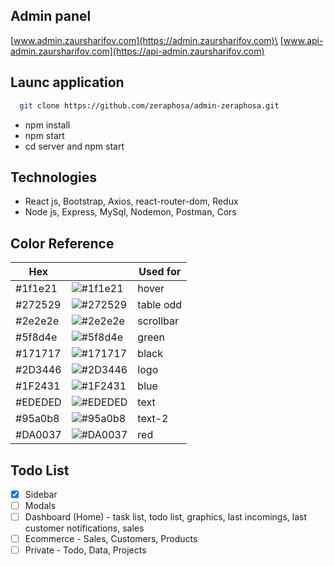 
## Admin panel
[www.admin.zaursharifov.com](https://admin.zaursharifov.com)\
[www.api-admin.zaursharifov.com](https://api-admin.zaursharifov.com)
## Launc application
```bash
  git clone https://github.com/zeraphosa/admin-zeraphosa.git
```
- npm install
- npm start
- cd server and npm start
## Technologies
- React js, Bootstrap, Axios, react-router-dom, Redux
- Node js, Express, MySql, Nodemon, Postman, Cors

## Color Reference
| Hex | | Used for |
| --- | - | --- |
| #1f1e21 | ![#1f1e21](https://via.placeholder.com/10/1f1e21?text=+)| hover |
| #272529 | ![#272529](https://via.placeholder.com/10/272529?text=+)| table odd  |
| #2e2e2e | ![#2e2e2e](https://via.placeholder.com/10/2e2e2e?text=+)| scrollbar  |
| #5f8d4e | ![#5f8d4e](https://via.placeholder.com/10/5f8d4e?text=+)| green  |
| #171717 | ![#171717](https://via.placeholder.com/10/171717?text=+)| black  |
| #2D3446 | ![#2D3446](https://via.placeholder.com/10/2D3446?text=+)| logo   |
| #1F2431 | ![#1F2431](https://via.placeholder.com/10/1F2431?text=+)| blue   |
| #EDEDED | ![#EDEDED](https://via.placeholder.com/10/EDEDED?text=+)| text   |
| #95a0b8 | ![#95a0b8](https://via.placeholder.com/10/95a0b8?text=+)| text-2 |
| #DA0037 | ![#DA0037](https://via.placeholder.com/10/DA0037?text=+)| red    |


## Todo List
- [x] Sidebar
- [ ] Modals
- [ ] Dashboard (Home) - task list, todo list, graphics, last incomings, last customer notifications, sales
- [ ] Ecommerce - Sales, Customers, Products
- [ ] Private - Todo, Data, Projects
